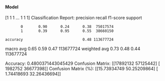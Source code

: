 #### Model
[1 1 1 ... 1 1 1]
Classification Report:
              precision    recall  f1-score   support

           0       0.90      0.24      0.38  75017574
           1       0.39      0.95      0.55  38660150

    accuracy                           0.48 113677724
   macro avg       0.65      0.59      0.47 113677724
weighted avg       0.73      0.48      0.44 113677724

Accuracy: 0.4800371443045429
Confusion Matrix:
[[17892132 57125442]
 [ 1982752 36677398]]
Confusion Matrix (%):
[[15.73934749 50.25209864]
 [ 1.74418693 32.26436694]]
